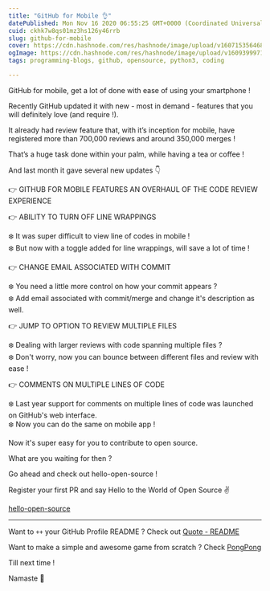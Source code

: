 ```yaml
---
title: "GitHub for Mobile 👌"
datePublished: Mon Nov 16 2020 06:55:25 GMT+0000 (Coordinated Universal Time)
cuid: ckhk7w8qs01mz3hs126y46rrb
slug: github-for-mobile
cover: https://cdn.hashnode.com/res/hashnode/image/upload/v1607153564683/YKzLw28eP.png
ogImage: https://cdn.hashnode.com/res/hashnode/image/upload/v1609399971440/iIZ0lzR2I.png
tags: programming-blogs, github, opensource, python3, coding

---
```


GitHub for mobile, get a lot of done with ease of using your smartphone !

Recently GitHub updated it with new - most in demand - features that you will definitely love (and require !).

It already had review feature that, with it’s inception for mobile, have registered more than 700,000 reviews and around 350,000 merges !

That’s a huge task done within your palm, while having a tea or coffee !

And last month it gave several new updates 👇

👉 GITHUB FOR MOBILE FEATURES AN OVERHAUL OF THE CODE REVIEW EXPERIENCE

👉 ABILITY TO TURN OFF LINE WRAPPINGS

❄️ It was super difficult to view line of codes in mobile !</br>
❄️ But now with a toggle added for line wrappings, will save a lot of time !

👉 CHANGE EMAIL ASSOCIATED WITH COMMIT

❄️ You need a little more control on how your commit appears ?</br>
❄️ Add email associated with commit/merge and change it's description as well.

👉 JUMP TO OPTION TO REVIEW MULTIPLE FILES

❄️ Dealing with larger reviews with code spanning multiple files ?</br>
❄️ Don't worry, now you can bounce between different files and review with ease !

👉 COMMENTS ON MULTIPLE LINES OF CODE

❄️ Last year support for comments on multiple lines of code was launched on GitHub's web interface.</br>
❄️ Now you can do the same on mobile app !

Now it's super easy for you to contribute to open source.

What are you waiting for then ?

Go ahead and check out hello-open-source !

Register your first PR and say Hello to the World of Open Source ✌

[hello-open-source](https://github.com/siddharth2016/hello-open-source)

---

Want to `++` your GitHub Profile README ? Check out [Quote - README](https://github.com/marketplace/actions/quote-readme)

Want to make a simple and awesome game from scratch ? Check [PongPong](https://github.com/siddharth2016/PongPong)

Till next time !

Namaste 🙏